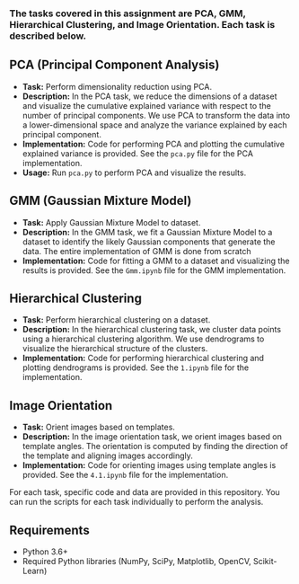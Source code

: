 ### The tasks covered in this assignment are PCA, GMM, Hierarchical Clustering, and Image Orientation. Each task is described below.

## PCA (Principal Component Analysis)

- **Task:** Perform dimensionality reduction using PCA.
- **Description:** In the PCA task, we reduce the dimensions of a dataset and visualize the cumulative explained variance with respect to the number of principal components. We use PCA to transform the data into a lower-dimensional space and analyze the variance explained by each principal component.
- **Implementation:** Code for performing PCA and plotting the cumulative explained variance is provided. See the `pca.py` file for the PCA implementation.
- **Usage:** Run `pca.py` to perform PCA and visualize the results.

## GMM (Gaussian Mixture Model)

- **Task:** Apply Gaussian Mixture Model to dataset.
- **Description:** In the GMM task, we fit a Gaussian Mixture Model to a dataset to identify the likely Gaussian components that generate the data. The entire implementation of GMM is done from scratch
- **Implementation:** Code for fitting a GMM to a dataset and visualizing the results is provided. See the `Gmm.ipynb` file for the GMM implementation.

## Hierarchical Clustering

- **Task:** Perform hierarchical clustering on a dataset.
- **Description:** In the hierarchical clustering task, we cluster data points using a hierarchical clustering algorithm. We use dendrograms to visualize the hierarchical structure of the clusters.
- **Implementation:** Code for performing hierarchical clustering and plotting dendrograms is provided. See the `1.ipynb` file for the implementation.

## Image Orientation

- **Task:** Orient images based on templates.
- **Description:** In the image orientation task, we orient images based on template angles. The orientation is computed by finding the direction of the template and aligning images accordingly.
- **Implementation:** Code for orienting images using template angles is provided. See the `4.1.ipynb` file for the implementation.

For each task, specific code and data are provided in this repository. You can run the scripts for each task individually to perform the analysis.

## Requirements

- Python 3.6+
- Required Python libraries (NumPy, SciPy, Matplotlib, OpenCV, Scikit-Learn)
